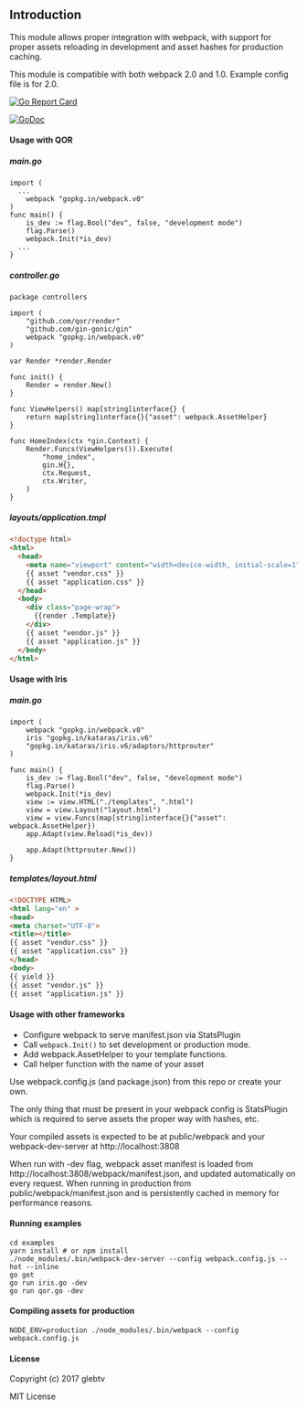 ## Introduction

This module allows proper integration with webpack, with support for proper assets reloading in development and asset hashes for production caching.

This module is compatible with both webpack 2.0 and 1.0. Example config file is for 2.0.

[![Go Report Card](https://goreportcard.com/badge/gopkg.in/webpack.v0)](https://goreportcard.com/report/gopkg.in/webpack.v0)

[![GoDoc](https://godoc.org/gopkg.in/webpack.v0?status.svg)](https://godoc.org/gopkg.in/webpack.v0)

#### Usage with QOR
##### main.go
```golang
import (
  ...
	webpack "gopkg.in/webpack.v0"
)
func main() {
	is_dev := flag.Bool("dev", false, "development mode")
	flag.Parse()
	webpack.Init(*is_dev)
  ...
}
```

##### controller.go
```golang
package controllers

import (
	"github.com/qor/render"
	"github.com/gin-gonic/gin"
	webpack "gopkg.in/webpack.v0"
)

var Render *render.Render

func init() {
	Render = render.New()
}

func ViewHelpers() map[string]interface{} {
	return map[string]interface{}{"asset": webpack.AssetHelper}
}

func HomeIndex(ctx *gin.Context) {
	Render.Funcs(ViewHelpers()).Execute(
		"home_index",
		gin.H{},
		ctx.Request,
		ctx.Writer,
	)
}
```

##### layouts/application.tmpl

```html
<!doctype html>
<html>
  <head>
    <meta name="viewport" content="width=device-width, initial-scale=1" />
    {{ asset "vendor.css" }}
    {{ asset "application.css" }}
  </head>
  <body>
    <div class="page-wrap">
      {{render .Template}}
    </div>
    {{ asset "vendor.js" }}
    {{ asset "application.js" }}
  </body>
</html>
```

#### Usage with Iris

##### main.go

```golang
import (
    webpack "gopkg.in/webpack.v0"
    iris "gopkg.in/kataras/iris.v6"
    "gopkg.in/kataras/iris.v6/adaptors/httprouter"
)

func main() {
    is_dev := flag.Bool("dev", false, "development mode")
    flag.Parse()
    webpack.Init(*is_dev)
    view := view.HTML("./templates", ".html")
    view = view.Layout("layout.html")
    view = view.Funcs(map[string]interface{}{"asset": webpack.AssetHelper})
    app.Adapt(view.Reload(*is_dev))

    app.Adapt(httprouter.New())
}
```

##### templates/layout.html
```html
<!DOCTYPE HTML>
<html lang="en" >
<head>
<meta charset="UTF-8">
<title></title>
{{ asset "vendor.css" }}
{{ asset "application.css" }}
</head>
<body>
{{ yield }}
{{ asset "vendor.js" }}
{{ asset "application.js" }}
```

#### Usage with other frameworks

- Configure webpack to serve manifest.json via StatsPlugin
- Call ```webpack.Init()``` to set development or production mode.
- Add webpack.AssetHelper to your template functions.
- Call helper function with the name of your asset

Use webpack.config.js (and package.json) from this repo or create your own.

The only thing that must be present in your webpack config is StatsPlugin which is required to serve assets the proper way with hashes, etc.

Your compiled assets is expected to be at public/webpack and your webpack-dev-server at http://localhost:3808

When run with -dev flag, webpack asset manifest is loaded from http://localhost:3808/webpack/manifest.json, and updated automatically on every request. When running in production from public/webpack/manifest.json and is persistently cached in memory for performance reasons.

#### Running examples

```
cd examples
yarn install # or npm install
./node_modules/.bin/webpack-dev-server --config webpack.config.js --hot --inline
go get
go run iris.go -dev
go run qor.go -dev
```

#### Compiling assets for production

```
NODE_ENV=production ./node_modules/.bin/webpack --config webpack.config.js
```

#### License

Copyright (c) 2017 glebtv

MIT License


